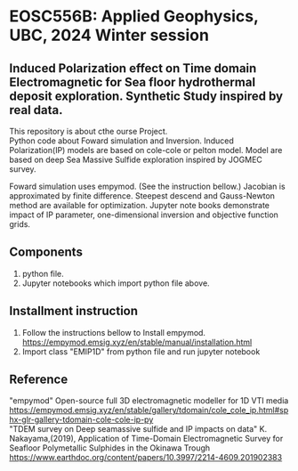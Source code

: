 # EOSC556B: Applied Geophysics, UBC,  2024 Winter session
## Induced Polarization effect on Time domain Electromagnetic for Sea floor hydrothermal deposit exploration. Synthetic Study inspired by real data.

This repository is about cthe ourse Project.  
Python code about Foward simulation and Inversion.
Induced Polarization(IP) models are based on cole-cole or pelton model.
Model are based on deep Sea Massive Sulfide exploration inspired by JOGMEC survey.

Foward simulation uses empymod. (See the instruction bellow.)
Jacobian is approximated by finite difference.
Steepest descend and Gauss-Newton method are available for optimization.
Jupyter note books demonstrate impact of IP parameter,
 one-dimensional inversion and objective function grids. 

## Components
1. python file.
2. Jupyter notebooks which import python file above.

## Installment instruction
1. Follow the instructions bellow to Install empymod.
https://empymod.emsig.xyz/en/stable/manual/installation.html
2. Import class "EMIP1D" from python file and run jupyter notebook

## Reference  
"empymod"
Open-source full 3D electromagnetic modeller for 1D VTI media 
https://empymod.emsig.xyz/en/stable/gallery/tdomain/cole_cole_ip.html#sphx-glr-gallery-tdomain-cole-cole-ip-py   
"TDEM survey on Deep seamassive sulfide and IP impacts on data"
K. Nakayama,(2019), Application of Time-Domain Electromagnetic Survey for Seafloor Polymetallic Sulphides in the Okinawa Trough  
https://www.earthdoc.org/content/papers/10.3997/2214-4609.201902383

